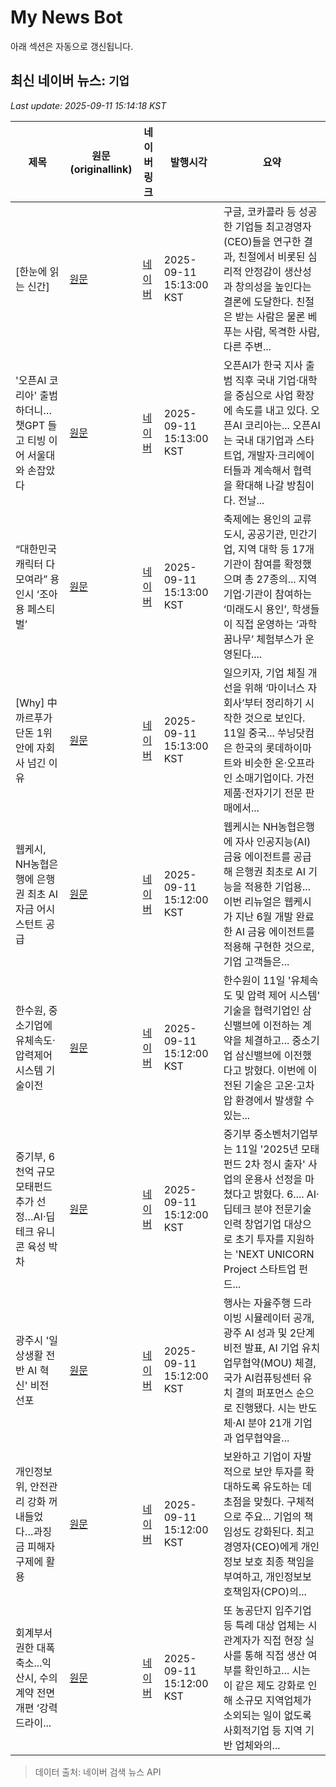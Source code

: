 # My News Bot

아래 섹션은 자동으로 갱신됩니다.

<!-- NEWS:START -->
## 최신 네이버 뉴스: `기업`
_Last update: 2025-09-11 15:14:18 KST_

| 제목 | 원문(originallink) | 네이버 링크 | 발행시각 | 요약 |
|---|---|---|---|---|
| [한눈에 읽는 신간] | [원문](https://biz.heraldcorp.com/article/10573689?ref=naver) | [네이버](https://n.news.naver.com/mnews/article/016/0002527762?sid=103) | 2025-09-11 15:13:00 KST | 구글, 코카콜라 등 성공한 기업들 최고경영자(CEO)들을 연구한 결과, 친절에서 비롯된 심리적 안정감이 생산성과 창의성을 높인다는 결론에 도달한다. 친절은 받는 사람은 물론 베푸는 사람, 목격한 사람, 다른 주변... |
| '오픈AI 코리아' 출범하더니…챗GPT 들고 티빙 이어 서울대와 손잡았다 | [원문](https://www.hankyung.com/article/202509117736g) | [네이버](https://n.news.naver.com/mnews/article/015/0005183699?sid=105) | 2025-09-11 15:13:00 KST | 오픈AI가 한국 지사 출범 직후 국내 기업·대학을 중심으로 사업 확장에 속도를 내고 있다. 오픈AI 코리아는... 오픈AI는 국내 대기업과 스타트업, 개발자·크리에이터들과 계속해서 협력을 확대해 나갈 방침이다. 전날... |
| “대한민국 캐릭터 다 모여라” 용인시 ‘조아용 페스티벌’ | [원문](http://www.edaily.co.kr/news/newspath.asp?newsid=04109846642299136) | [네이버](https://n.news.naver.com/mnews/article/018/0006112952?sid=100) | 2025-09-11 15:13:00 KST | 축제에는 용인의 교류도시, 공공기관, 민간기업, 지역 대학 등 17개 기관이 참여를 확정했으며 총 27종의... 지역 기업·기관이 참여하는 ‘미래도시 용인’, 학생들이 직접 운영하는 ‘과학 꿈나무’ 체험부스가 운영된다.... |
| [Why] 中까르푸가 단돈 1위안에 자회사 넘긴 이유 | [원문](https://biz.chosun.com/international/international_general/2025/09/11/E3KFTYYUDVGPLOZQGYXYYNT3NM/?utm_source=naver&utm_medium=original&utm_campaign=biz) | [네이버](https://n.news.naver.com/mnews/article/366/0001107300?sid=104) | 2025-09-11 15:13:00 KST | 일으키자, 기업 체질 개선을 위해 ‘마이너스 자회사’부터 정리하기 시작한 것으로 보인다. 11일 중국... 쑤닝닷컴은 한국의 롯데하이마트와 비슷한 온·오프라인 소매기업이다. 가전제품·전자기기 전문 판매에서... |
| 웹케시, NH농협은행에 은행권 최초 AI 자금 어시스턴트 공급 | [원문](https://www.mk.co.kr/article/11416996) | [네이버](https://n.news.naver.com/mnews/article/009/0005556974?sid=105) | 2025-09-11 15:12:00 KST | 웹케시는 NH농협은행에 자사 인공지능(AI) 금융 에이전트를 공급해 은행권 최초로 AI 기능을 적용한 기업용... 이번 리뉴얼은 웹케시가 지난 6월 개발 완료한 AI 금융 에이전트를 적용해 구현한 것으로, 기업 고객들은... |
| 한수원, 중소기업에 유체속도·압력제어 시스템 기술이전 | [원문](https://www.koreaittimes.com/news/articleView.html?idxno=145643) | [네이버](https://www.koreaittimes.com/news/articleView.html?idxno=145643) | 2025-09-11 15:12:00 KST | 한수원이 11일 '유체속도 및 압력 제어 시스템' 기술을 협력기업인 삼신밸브에 이전하는 계약을 체결하고... 중소기업 삼신밸브에 이전했다고 밝혔다. 이번에 이전된 기술은 고온·고차압 환경에서 발생할 수 있는... |
| 중기부, 6천억 규모 모태펀드 추가 선정…AI·딥테크 유니콘 육성 박차 | [원문](http://www.smedaily.co.kr/news/articleView.html?idxno=337574) | [네이버](http://www.smedaily.co.kr/news/articleView.html?idxno=337574) | 2025-09-11 15:12:00 KST | 중기부 중소벤처기업부는 11일 '2025년 모태펀드 2차 정시 출자' 사업의 운용사 선정을 마쳤다고 밝혔다. 6.... AI·딥테크 분야 전문기술인력 창업기업 대상으로 초기 투자를 지원하는 'NEXT UNICORN Project 스타트업 펀드... |
| 광주시 '일상생활 전반 AI 혁신' 비전 선포 | [원문](https://www.yna.co.kr/view/AKR20250911135500054?input=1195m) | [네이버](https://n.news.naver.com/mnews/article/001/0015620608?sid=105) | 2025-09-11 15:12:00 KST | 행사는 자율주행 드라이빙 시뮬레이터 공개, 광주 AI 성과 및 2단계 비전 발표, AI 기업 유치 업무협약(MOU) 체결, 국가 AI컴퓨팅센터 유치 결의 퍼포먼스 순으로 진행됐다. 시는 반도체·AI 분야 21개 기업과 업무협약을... |
| 개인정보위, 안전관리 강화 꺼내들었다…과징금 피해자 구제에 활용 | [원문](https://www.mk.co.kr/article/11416999) | [네이버](https://n.news.naver.com/mnews/article/009/0005556976?sid=105) | 2025-09-11 15:12:00 KST | 보완하고 기업이 자발적으로 보안 투자를 확대하도록 유도하는 데 초점을 맞췄다. 구체적으로 주요... 기업의 책임성도 강화된다. 최고경영자(CEO)에게 개인정보 보호 최종 책임을 부여하고, 개인정보보호책임자(CPO)의... |
| 회계부서 권한 대폭 축소...익산시, 수의계약 전면 개편 ‘강력 드라이... | [원문](https://www.jjan.kr/article/20250911580137) | [네이버](https://www.jjan.kr/article/20250911580137) | 2025-09-11 15:12:00 KST | 또 농공단지 입주기업 등 특례 대상 업체는 시 관계자가 직접 현장 실사를 통해 직접 생산 여부를 확인하고... 시는 이 같은 제도 강화로 인해 소규모 지역업체가 소외되는 일이 없도록 사회적기업 등 지역 기반 업체와의... |

> 데이터 출처: 네이버 검색 뉴스 API
<!-- NEWS:END -->
